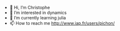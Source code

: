 - 👋 Hi, I’m Christophe
- 👀 I’m interested in dynamics
- 🌱 I’m currently learning julia
- 📫 How to reach me http://www.iap.fr/users/pichon/

<!---
cncpichon/cncpichon is a ✨ special ✨ repository because its `README.md` (this file) appears on your GitHub profile.
You can click the Preview link to take a look at your changes.
--->
